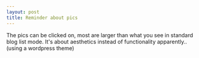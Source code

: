 ```yaml
---
layout: post
title: Reminder about pics
---
```


The pics can be clicked on, most are larger than what you see in standard blog list mode. It\'s about aesthetics instead of functionality apparently.. (using a wordpress theme)